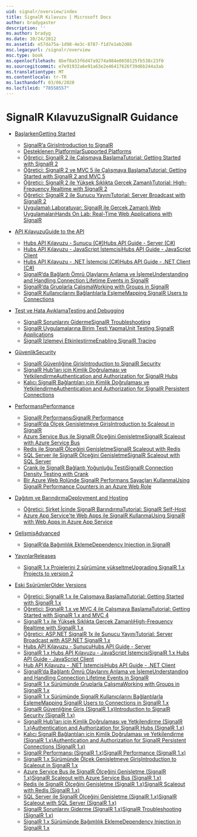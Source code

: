 ```yaml
---
uid: signalr/overview/index
title: SignalR Kılavuzu | Microsoft Docs
author: bradygaster
description: ''
ms.author: bradyg
ms.date: 10/24/2012
ms.assetid: e57da75a-1d98-4e3c-8787-f1d7e1eb2d86
msc.legacyurl: /signalr/overview
msc.type: book
ms.openlocfilehash: 8bef8a53f6d47a9274a984e0650125fb538c23f0
ms.sourcegitcommit: e7e91932a6e91a63e2e46417626f39d6b244a3ab
ms.translationtype: MT
ms.contentlocale: tr-TR
ms.lasthandoff: 03/06/2020
ms.locfileid: "78558557"
---
```

# <a name="signalr-guidance"></a><span data-ttu-id="fdc62-102">SignalR Kılavuzu</span><span class="sxs-lookup"><span data-stu-id="fdc62-102">SignalR Guidance</span></span>

- [<span data-ttu-id="fdc62-103">Başlarken</span><span class="sxs-lookup"><span data-stu-id="fdc62-103">Getting Started</span></span>](getting-started/index.md)

    - [<span data-ttu-id="fdc62-104">SignalR’a Giriş</span><span class="sxs-lookup"><span data-stu-id="fdc62-104">Introduction to SignalR</span></span>](getting-started/introduction-to-signalr.md)
    - [<span data-ttu-id="fdc62-105">Desteklenen Platformlar</span><span class="sxs-lookup"><span data-stu-id="fdc62-105">Supported Platforms</span></span>](getting-started/supported-platforms.md)
    - [<span data-ttu-id="fdc62-106">Öğretici: SignalR 2 ile Çalışmaya Başlama</span><span class="sxs-lookup"><span data-stu-id="fdc62-106">Tutorial: Getting Started with SignalR 2</span></span>](getting-started/tutorial-getting-started-with-signalr.md)
    - [<span data-ttu-id="fdc62-107">Öğretici: SignalR 2 ve MVC 5 ile Çalışmaya Başlama</span><span class="sxs-lookup"><span data-stu-id="fdc62-107">Tutorial: Getting Started with SignalR 2 and MVC 5</span></span>](getting-started/tutorial-getting-started-with-signalr-and-mvc.md)
    - [<span data-ttu-id="fdc62-108">Öğretici: SignalR 2 ile Yüksek Sıklıkta Gerçek Zamanlı</span><span class="sxs-lookup"><span data-stu-id="fdc62-108">Tutorial: High-Frequency Realtime with SignalR 2</span></span>](getting-started/tutorial-high-frequency-realtime-with-signalr.md)
    - [<span data-ttu-id="fdc62-109">Öğretici: SignalR 2 ile Sunucu Yayını</span><span class="sxs-lookup"><span data-stu-id="fdc62-109">Tutorial: Server Broadcast with SignalR 2</span></span>](getting-started/tutorial-server-broadcast-with-signalr.md)
    - [<span data-ttu-id="fdc62-110">Uygulamalı Laboratuvar: SignalR ile Gerçek Zamanlı Web Uygulamaları</span><span class="sxs-lookup"><span data-stu-id="fdc62-110">Hands On Lab: Real-Time Web Applications with SignalR</span></span>](getting-started/real-time-web-applications-with-signalr.md)
- [<span data-ttu-id="fdc62-111">API Kılavuzu</span><span class="sxs-lookup"><span data-stu-id="fdc62-111">Guide to the API</span></span>](guide-to-the-api/index.md)

    - [<span data-ttu-id="fdc62-112">Hubs API Kılavuzu - Sunucu (C#)</span><span class="sxs-lookup"><span data-stu-id="fdc62-112">Hubs API Guide - Server (C#)</span></span>](guide-to-the-api/hubs-api-guide-server.md)
    - [<span data-ttu-id="fdc62-113">Hubs API Kılavuzu - JavaScript İstemcisi</span><span class="sxs-lookup"><span data-stu-id="fdc62-113">Hubs API Guide - JavaScript Client</span></span>](guide-to-the-api/hubs-api-guide-javascript-client.md)
    - [<span data-ttu-id="fdc62-114">Hubs API Kılavuzu - .NET İstemcisi (C#)</span><span class="sxs-lookup"><span data-stu-id="fdc62-114">Hubs API Guide - .NET Client (C#)</span></span>](guide-to-the-api/hubs-api-guide-net-client.md)
    - [<span data-ttu-id="fdc62-115">SignalR’da Bağlantı Ömrü Olaylarını Anlama ve İşleme</span><span class="sxs-lookup"><span data-stu-id="fdc62-115">Understanding and Handling Connection Lifetime Events in SignalR</span></span>](guide-to-the-api/handling-connection-lifetime-events.md)
    - [<span data-ttu-id="fdc62-116">SignalR’da Gruplarla Çalışma</span><span class="sxs-lookup"><span data-stu-id="fdc62-116">Working with Groups in SignalR</span></span>](guide-to-the-api/working-with-groups.md)
    - [<span data-ttu-id="fdc62-117">SignalR Kullanıcılarını Bağlantılarla Eşleme</span><span class="sxs-lookup"><span data-stu-id="fdc62-117">Mapping SignalR Users to Connections</span></span>](guide-to-the-api/mapping-users-to-connections.md)
- [<span data-ttu-id="fdc62-118">Test ve Hata Ayıklama</span><span class="sxs-lookup"><span data-stu-id="fdc62-118">Testing and Debugging</span></span>](testing-and-debugging/index.md)

    - [<span data-ttu-id="fdc62-119">SignalR Sorunlarını Giderme</span><span class="sxs-lookup"><span data-stu-id="fdc62-119">SignalR Troubleshooting</span></span>](testing-and-debugging/troubleshooting.md)
    - [<span data-ttu-id="fdc62-120">SignalR Uygulamalarına Birim Testi Yapma</span><span class="sxs-lookup"><span data-stu-id="fdc62-120">Unit Testing SignalR Applications</span></span>](testing-and-debugging/unit-testing-signalr-applications.md)
    - [<span data-ttu-id="fdc62-121">SignalR İzlemeyi Etkinleştirme</span><span class="sxs-lookup"><span data-stu-id="fdc62-121">Enabling SignalR Tracing</span></span>](testing-and-debugging/enabling-signalr-tracing.md)
- [<span data-ttu-id="fdc62-122">Güvenlik</span><span class="sxs-lookup"><span data-stu-id="fdc62-122">Security</span></span>](security/index.md)

    - [<span data-ttu-id="fdc62-123">SignalR Güvenliğine Giriş</span><span class="sxs-lookup"><span data-stu-id="fdc62-123">Introduction to SignalR Security</span></span>](security/introduction-to-security.md)
    - [<span data-ttu-id="fdc62-124">SignalR Hub’ları için Kimlik Doğrulaması ve Yetkilendirme</span><span class="sxs-lookup"><span data-stu-id="fdc62-124">Authentication and Authorization for SignalR Hubs</span></span>](security/hub-authorization.md)
    - [<span data-ttu-id="fdc62-125">Kalıcı SignalR Bağlantıları için Kimlik Doğrulaması ve Yetkilendirme</span><span class="sxs-lookup"><span data-stu-id="fdc62-125">Authentication and Authorization for SignalR Persistent Connections</span></span>](security/persistent-connection-authorization.md)
- [<span data-ttu-id="fdc62-126">Performans</span><span class="sxs-lookup"><span data-stu-id="fdc62-126">Performance</span></span>](performance/index.md)

    - [<span data-ttu-id="fdc62-127">SignalR Performansı</span><span class="sxs-lookup"><span data-stu-id="fdc62-127">SignalR Performance</span></span>](performance/signalr-performance.md)
    - [<span data-ttu-id="fdc62-128">SignalR’da Ölçek Genişletmeye Giriş</span><span class="sxs-lookup"><span data-stu-id="fdc62-128">Introduction to Scaleout in SignalR</span></span>](performance/scaleout-in-signalr.md)
    - [<span data-ttu-id="fdc62-129">Azure Service Bus ile SignalR Ölçeğini Genişletme</span><span class="sxs-lookup"><span data-stu-id="fdc62-129">SignalR Scaleout with Azure Service Bus</span></span>](performance/scaleout-with-windows-azure-service-bus.md)
    - [<span data-ttu-id="fdc62-130">Redis ile SignalR Ölçeğini Genişletme</span><span class="sxs-lookup"><span data-stu-id="fdc62-130">SignalR Scaleout with Redis</span></span>](performance/scaleout-with-redis.md)
    - [<span data-ttu-id="fdc62-131">SQL Server ile SignalR Ölçeğini Genişletme</span><span class="sxs-lookup"><span data-stu-id="fdc62-131">SignalR Scaleout with SQL Server</span></span>](performance/scaleout-with-sql-server.md)
    - [<span data-ttu-id="fdc62-132">Crank ile SignalR Bağlantı Yoğunluğu Testi</span><span class="sxs-lookup"><span data-stu-id="fdc62-132">SignalR Connection Density Testing with Crank</span></span>](performance/signalr-connection-density-testing-with-crank.md)
    - [<span data-ttu-id="fdc62-133">Bir Azure Web Rolünde SignalR Performans Sayaçları Kullanma</span><span class="sxs-lookup"><span data-stu-id="fdc62-133">Using SignalR Performance Counters in an Azure Web Role</span></span>](performance/using-signalr-performance-counters-in-an-azure-web-role.md)
- [<span data-ttu-id="fdc62-134">Dağıtım ve Barındırma</span><span class="sxs-lookup"><span data-stu-id="fdc62-134">Deployment and Hosting</span></span>](deployment/index.md)

    - [<span data-ttu-id="fdc62-135">Öğretici: Şirket İçinde SignalR Barındırma</span><span class="sxs-lookup"><span data-stu-id="fdc62-135">Tutorial: SignalR Self-Host</span></span>](deployment/tutorial-signalr-self-host.md)
    - [<span data-ttu-id="fdc62-136">Azure App Service'te Web Apps ile SignalR Kullanma</span><span class="sxs-lookup"><span data-stu-id="fdc62-136">Using SignalR with Web Apps in Azure App Service</span></span>](deployment/using-signalr-with-azure-web-sites.md)
- [<span data-ttu-id="fdc62-137">Gelişmiş</span><span class="sxs-lookup"><span data-stu-id="fdc62-137">Advanced</span></span>](advanced/index.md)

    - [<span data-ttu-id="fdc62-138">SignalR’da Bağımlılık Ekleme</span><span class="sxs-lookup"><span data-stu-id="fdc62-138">Dependency Injection in SignalR</span></span>](advanced/dependency-injection.md)
- [<span data-ttu-id="fdc62-139">Yayınlar</span><span class="sxs-lookup"><span data-stu-id="fdc62-139">Releases</span></span>](releases/index.md)

    - [<span data-ttu-id="fdc62-140">SignalR 1.x Projelerini 2 sürümüne yükseltme</span><span class="sxs-lookup"><span data-stu-id="fdc62-140">Upgrading SignalR 1.x Projects to version 2</span></span>](releases/upgrading-signalr-1x-projects-to-20.md)
- [<span data-ttu-id="fdc62-141">Eski Ssürümler</span><span class="sxs-lookup"><span data-stu-id="fdc62-141">Older Versions</span></span>](older-versions/index.md)

    - [<span data-ttu-id="fdc62-142">Öğretici: SignalR 1.x ile Çalışmaya Başlama</span><span class="sxs-lookup"><span data-stu-id="fdc62-142">Tutorial: Getting Started with SignalR 1.x</span></span>](older-versions/tutorial-getting-started-with-signalr.md)
    - [<span data-ttu-id="fdc62-143">Öğretici: SignalR 1.x ve MVC 4 ile Çalışmaya Başlama</span><span class="sxs-lookup"><span data-stu-id="fdc62-143">Tutorial: Getting Started with SignalR 1.x and MVC 4</span></span>](older-versions/tutorial-getting-started-with-signalr-and-mvc-4.md)
    - [<span data-ttu-id="fdc62-144">SignalR 1.x ile Yüksek Sıklıkta Gerçek Zamanlı</span><span class="sxs-lookup"><span data-stu-id="fdc62-144">High-Frequency Realtime with SignalR 1.x</span></span>](older-versions/tutorial-high-frequency-realtime-with-signalr.md)
    - [<span data-ttu-id="fdc62-145">Öğretici: ASP.NET SignalR 1x ile Sunucu Yayını</span><span class="sxs-lookup"><span data-stu-id="fdc62-145">Tutorial: Server Broadcast with ASP.NET SignalR 1.x</span></span>](older-versions/tutorial-server-broadcast-with-aspnet-signalr.md)
    - [<span data-ttu-id="fdc62-146">Hubs API Kılavuzu - Sunucu</span><span class="sxs-lookup"><span data-stu-id="fdc62-146">Hubs API Guide - Server</span></span>](older-versions/signalr-1x-hubs-api-guide-server.md)
    - [<span data-ttu-id="fdc62-147">SignalR 1.x Hubs API Kılavuzu - JavaScript İstemcisi</span><span class="sxs-lookup"><span data-stu-id="fdc62-147">SignalR 1.x Hubs API Guide - JavaScript Client</span></span>](older-versions/signalr-1x-hubs-api-guide-javascript-client.md)
    - [<span data-ttu-id="fdc62-148">Hub API Kılavuzu - .NET İstemcisi</span><span class="sxs-lookup"><span data-stu-id="fdc62-148">Hubs API Guide - .NET Client</span></span>](older-versions/signalr-1x-hubs-api-guide-net-client.md)
    - [<span data-ttu-id="fdc62-149">SignalR’da Bağlantı Ömrü Olaylarını Anlama ve İşleme</span><span class="sxs-lookup"><span data-stu-id="fdc62-149">Understanding and Handling Connection Lifetime Events in SignalR</span></span>](older-versions/handling-connection-lifetime-events.md)
    - [<span data-ttu-id="fdc62-150">SignalR 1.x Sürümünde Gruplarla Çalışma</span><span class="sxs-lookup"><span data-stu-id="fdc62-150">Working with Groups in SignalR 1.x</span></span>](older-versions/working-with-groups.md)
    - [<span data-ttu-id="fdc62-151">SignalR 1.x Sürümünde SignalR Kullanıcılarını Bağlantılarla Eşleme</span><span class="sxs-lookup"><span data-stu-id="fdc62-151">Mapping SignalR Users to Connections in SignalR 1.x</span></span>](older-versions/mapping-users-to-connections.md)
    - [<span data-ttu-id="fdc62-152">SignalR Güvenliğine Giriş (SignalR 1.x)</span><span class="sxs-lookup"><span data-stu-id="fdc62-152">Introduction to SignalR Security (SignalR 1.x)</span></span>](older-versions/introduction-to-security.md)
    - [<span data-ttu-id="fdc62-153">SignalR Hub’ları için Kimlik Doğrulaması ve Yetkilendirme (SignalR 1.x)</span><span class="sxs-lookup"><span data-stu-id="fdc62-153">Authentication and Authorization for SignalR Hubs (SignalR 1.x)</span></span>](older-versions/hub-authorization.md)
    - [<span data-ttu-id="fdc62-154">Kalıcı SignalR Bağlantıları için Kimlik Doğrulaması ve Yetkilendirme (SignalR 1.x)</span><span class="sxs-lookup"><span data-stu-id="fdc62-154">Authentication and Authorization for SignalR Persistent Connections (SignalR 1.x)</span></span>](older-versions/persistent-connection-authorization.md)
    - [<span data-ttu-id="fdc62-155">SignalR Performansı (SignalR 1.x)</span><span class="sxs-lookup"><span data-stu-id="fdc62-155">SignalR Performance (SignalR 1.x)</span></span>](older-versions/signalr-performance.md)
    - [<span data-ttu-id="fdc62-156">SignalR 1.x Sürümünde Ölçek Genişletmeye Giriş</span><span class="sxs-lookup"><span data-stu-id="fdc62-156">Introduction to Scaleout in SignalR 1.x</span></span>](older-versions/scaleout-in-signalr.md)
    - [<span data-ttu-id="fdc62-157">Azure Service Bus ile SignalR Ölçeğini Genişletme (SignalR 1.x)</span><span class="sxs-lookup"><span data-stu-id="fdc62-157">SignalR Scaleout with Azure Service Bus (SignalR 1.x)</span></span>](older-versions/scaleout-with-windows-azure-service-bus.md)
    - [<span data-ttu-id="fdc62-158">Redis ile SignalR Ölçeğini Genişletme (SignalR 1.x)</span><span class="sxs-lookup"><span data-stu-id="fdc62-158">SignalR Scaleout with Redis (SignalR 1.x)</span></span>](older-versions/scaleout-with-redis.md)
    - [<span data-ttu-id="fdc62-159">SQL Server ile SignalR Ölçeğini Genişletme (SignalR 1.x)</span><span class="sxs-lookup"><span data-stu-id="fdc62-159">SignalR Scaleout with SQL Server (SignalR 1.x)</span></span>](older-versions/scaleout-with-sql-server.md)
    - [<span data-ttu-id="fdc62-160">SignalR Sorunlarını Giderme (SignalR 1.x)</span><span class="sxs-lookup"><span data-stu-id="fdc62-160">SignalR Troubleshooting (SignalR 1.x)</span></span>](older-versions/troubleshooting.md)
    - [<span data-ttu-id="fdc62-161">SignalR 1.x Sürümünde Bağımlılık Ekleme</span><span class="sxs-lookup"><span data-stu-id="fdc62-161">Dependency Injection in SignalR 1.x</span></span>](older-versions/dependency-injection.md)
